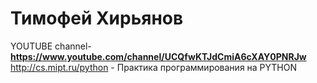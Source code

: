 Тимофей Хирьянов
===
YOUTUBE channel- **https://www.youtube.com/channel/UCQfwKTJdCmiA6cXAY0PNRJw**
http://cs.mipt.ru/python - Практика программирования на PYTHON
